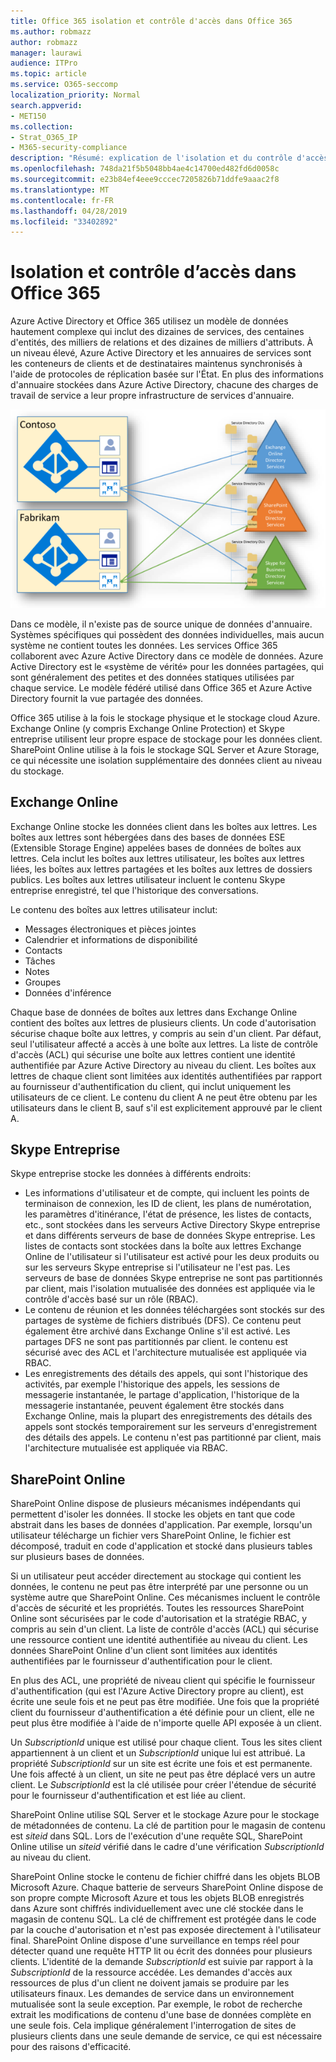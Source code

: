 ```yaml
---
title: Office 365 isolation et contrôle d'accès dans Office 365
ms.author: robmazz
author: robmazz
manager: laurawi
audience: ITPro
ms.topic: article
ms.service: O365-seccomp
localization_priority: Normal
search.appverid:
- MET150
ms.collection:
- Strat_O365_IP
- M365-security-compliance
description: "Résumé: explication de l'isolation et du contrôle d'accès dans les différentes applications d'Office 365."
ms.openlocfilehash: 748da21f5b5048bb4ae4c14700ed482fd6d0058c
ms.sourcegitcommit: e23b84ef4eee9cccec7205826b71ddfe9aaac2f8
ms.translationtype: MT
ms.contentlocale: fr-FR
ms.lasthandoff: 04/28/2019
ms.locfileid: "33402892"
---
```

# <a name="isolation-and-access-control-in-office-365"></a>Isolation et contrôle d’accès dans Office 365

Azure Active Directory et Office 365 utilisez un modèle de données hautement complexe qui inclut des dizaines de services, des centaines d'entités, des milliers de relations et des dizaines de milliers d'attributs. À un niveau élevé, Azure Active Directory et les annuaires de services sont les conteneurs de clients et de destinataires maintenus synchronisés à l'aide de protocoles de réplication basée sur l'État. En plus des informations d'annuaire stockées dans Azure Active Directory, chacune des charges de travail de service a leur propre infrastructure de services d'annuaire.
 
![Synchronisation des données client Office 365](media/office-365-isolation-tenant-data-sync.png)

Dans ce modèle, il n'existe pas de source unique de données d'annuaire. Systèmes spécifiques qui possèdent des données individuelles, mais aucun système ne contient toutes les données. Les services Office 365 collaborent avec Azure Active Directory dans ce modèle de données. Azure Active Directory est le «système de vérité» pour les données partagées, qui sont généralement des petites et des données statiques utilisées par chaque service. Le modèle fédéré utilisé dans Office 365 et Azure Active Directory fournit la vue partagée des données.

Office 365 utilise à la fois le stockage physique et le stockage cloud Azure. Exchange Online (y compris Exchange Online Protection) et Skype entreprise utilisent leur propre espace de stockage pour les données client. SharePoint Online utilise à la fois le stockage SQL Server et Azure Storage, ce qui nécessite une isolation supplémentaire des données client au niveau du stockage.

## <a name="exchange-online"></a>Exchange Online

Exchange Online stocke les données client dans les boîtes aux lettres. Les boîtes aux lettres sont hébergées dans des bases de données ESE (Extensible Storage Engine) appelées bases de données de boîtes aux lettres. Cela inclut les boîtes aux lettres utilisateur, les boîtes aux lettres liées, les boîtes aux lettres partagées et les boîtes aux lettres de dossiers publics. Les boîtes aux lettres utilisateur incluent le contenu Skype entreprise enregistré, tel que l'historique des conversations.

Le contenu des boîtes aux lettres utilisateur inclut:

- Messages électroniques et pièces jointes
- Calendrier et informations de disponibilité
- Contacts
- Tâches
- Notes
- Groupes
- Données d'inférence

Chaque base de données de boîtes aux lettres dans Exchange Online contient des boîtes aux lettres de plusieurs clients. Un code d'autorisation sécurise chaque boîte aux lettres, y compris au sein d'un client. Par défaut, seul l'utilisateur affecté a accès à une boîte aux lettres. La liste de contrôle d'accès (ACL) qui sécurise une boîte aux lettres contient une identité authentifiée par Azure Active Directory au niveau du client. Les boîtes aux lettres de chaque client sont limitées aux identités authentifiées par rapport au fournisseur d'authentification du client, qui inclut uniquement les utilisateurs de ce client. Le contenu du client A ne peut être obtenu par les utilisateurs dans le client B, sauf s'il est explicitement approuvé par le client A.

## <a name="skype-for-business"></a>Skype Entreprise

Skype entreprise stocke les données à différents endroits:

- Les informations d'utilisateur et de compte, qui incluent les points de terminaison de connexion, les ID de client, les plans de numérotation, les paramètres d'itinérance, l'état de présence, les listes de contacts, etc., sont stockées dans les serveurs Active Directory Skype entreprise et dans différents serveurs de base de données Skype entreprise. Les listes de contacts sont stockées dans la boîte aux lettres Exchange Online de l'utilisateur si l'utilisateur est activé pour les deux produits ou sur les serveurs Skype entreprise si l'utilisateur ne l'est pas. Les serveurs de base de données Skype entreprise ne sont pas partitionnés par client, mais l'isolation mutualisée des données est appliquée via le contrôle d'accès basé sur un rôle (RBAC).
- Le contenu de réunion et les données téléchargées sont stockés sur des partages de système de fichiers distribués (DFS). Ce contenu peut également être archivé dans Exchange Online s'il est activé. Les partages DFS ne sont pas partitionnés par client. le contenu est sécurisé avec des ACL et l'architecture mutualisée est appliquée via RBAC.
- Les enregistrements des détails des appels, qui sont l'historique des activités, par exemple l'historique des appels, les sessions de messagerie instantanée, le partage d'application, l'historique de la messagerie instantanée, peuvent également être stockés dans Exchange Online, mais la plupart des enregistrements des détails des appels sont stockés temporairement sur les serveurs d'enregistrement des détails des appels. Le contenu n'est pas partitionné par client, mais l'architecture mutualisée est appliquée via RBAC.

## <a name="sharepoint-online"></a>SharePoint Online

SharePoint Online dispose de plusieurs mécanismes indépendants qui permettent d'isoler les données. Il stocke les objets en tant que code abstrait dans les bases de données d'application. Par exemple, lorsqu'un utilisateur télécharge un fichier vers SharePoint Online, le fichier est décomposé, traduit en code d'application et stocké dans plusieurs tables sur plusieurs bases de données.

Si un utilisateur peut accéder directement au stockage qui contient les données, le contenu ne peut pas être interprété par une personne ou un système autre que SharePoint Online. Ces mécanismes incluent le contrôle d'accès de sécurité et les propriétés. Toutes les ressources SharePoint Online sont sécurisées par le code d'autorisation et la stratégie RBAC, y compris au sein d'un client. La liste de contrôle d'accès (ACL) qui sécurise une ressource contient une identité authentifiée au niveau du client. Les données SharePoint Online d'un client sont limitées aux identités authentifiées par le fournisseur d'authentification pour le client.

En plus des ACL, une propriété de niveau client qui spécifie le fournisseur d'authentification (qui est l'Azure Active Directory propre au client), est écrite une seule fois et ne peut pas être modifiée. Une fois que la propriété client du fournisseur d'authentification a été définie pour un client, elle ne peut plus être modifiée à l'aide de n'importe quelle API exposée à un client.

Un *SubscriptionId* unique est utilisé pour chaque client. Tous les sites client appartiennent à un client et un *SubscriptionId* unique lui est attribué. La propriété *SubscriptionId* sur un site est écrite une fois et est permanente. Une fois affecté à un client, un site ne peut pas être déplacé vers un autre client. Le *SubscriptionId* est la clé utilisée pour créer l'étendue de sécurité pour le fournisseur d'authentification et est liée au client.

SharePoint Online utilise SQL Server et le stockage Azure pour le stockage de métadonnées de contenu. La clé de partition pour le magasin de contenu est *siteid* dans SQL. Lors de l'exécution d'une requête SQL, SharePoint Online utilise un *siteid* vérifié dans le cadre d'une vérification *SubscriptionId* au niveau du client.

SharePoint Online stocke le contenu de fichier chiffré dans les objets BLOB Microsoft Azure. Chaque batterie de serveurs SharePoint Online dispose de son propre compte Microsoft Azure et tous les objets BLOB enregistrés dans Azure sont chiffrés individuellement avec une clé stockée dans le magasin de contenu SQL. La clé de chiffrement est protégée dans le code par la couche d'autorisation et n'est pas exposée directement à l'utilisateur final. SharePoint Online dispose d'une surveillance en temps réel pour détecter quand une requête HTTP lit ou écrit des données pour plusieurs clients. L'identité de la demande *SubscriptionId* est suivie par rapport à la *SubscriptionId* de la ressource accédée. Les demandes d'accès aux ressources de plus d'un client ne doivent jamais se produire par les utilisateurs finaux. Les demandes de service dans un environnement mutualisée sont la seule exception. Par exemple, le robot de recherche extrait les modifications de contenu d'une base de données complète en une seule fois. Cela implique généralement l'interrogation de sites de plusieurs clients dans une seule demande de service, ce qui est nécessaire pour des raisons d'efficacité.
